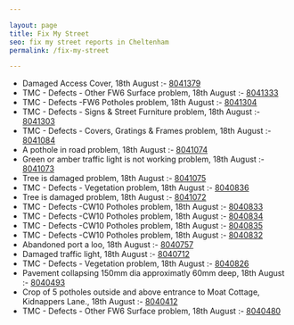 ```yaml
---

layout: page
title: Fix My Street
seo: fix my street reports in Cheltenham
permalink: /fix-my-street

---
```


<!-- fix_marker starts -->

- Damaged Access Cover, 18th August :- [8041379](https://www.fixmystreet.com/report/8041379)
- TMC - Defects - Other FW6  Surface problem, 18th August :- [8041333](https://www.fixmystreet.com/report/8041333)
- TMC - Defects -FW6 Potholes problem, 18th August :- [8041304](https://www.fixmystreet.com/report/8041304)
- TMC - Defects - Signs & Street Furniture problem, 18th August :- [8041303](https://www.fixmystreet.com/report/8041303)
- TMC - Defects - Covers, Gratings & Frames problem, 18th August :- [8041084](https://www.fixmystreet.com/report/8041084)
- A pothole in road problem, 18th August :- [8041074](https://www.fixmystreet.com/report/8041074)
- Green or amber traffic light is not working problem, 18th August :- [8041073](https://www.fixmystreet.com/report/8041073)
- Tree is damaged problem, 18th August :- [8041075](https://www.fixmystreet.com/report/8041075)
- TMC - Defects - Vegetation problem, 18th August :- [8040836](https://www.fixmystreet.com/report/8040836)
- Tree is damaged problem, 18th August :- [8041072](https://www.fixmystreet.com/report/8041072)
- TMC - Defects -CW10 Potholes problem, 18th August :- [8040833](https://www.fixmystreet.com/report/8040833)
- TMC - Defects -CW10 Potholes problem, 18th August :- [8040834](https://www.fixmystreet.com/report/8040834)
- TMC - Defects -CW10 Potholes problem, 18th August :- [8040835](https://www.fixmystreet.com/report/8040835)
- TMC - Defects -CW10 Potholes problem, 18th August :- [8040832](https://www.fixmystreet.com/report/8040832)
- Abandoned port a loo, 18th August :- [8040757](https://www.fixmystreet.com/report/8040757)
- Damaged traffic light, 18th August :- [8040712](https://www.fixmystreet.com/report/8040712)
- TMC - Defects - Vegetation problem, 18th August :- [8040826](https://www.fixmystreet.com/report/8040826)
- Pavement collapsing 150mm dia approximatly 60mm deep, 18th August :- [8040493](https://www.fixmystreet.com/report/8040493)
- Crop of 5 potholes outside and above entrance to Moat Cottage, Kidnappers Lane., 18th August :- [8040412](https://www.fixmystreet.com/report/8040412)
- TMC - Defects - Other FW6  Surface problem, 18th August :- [8040480](https://www.fixmystreet.com/report/8040480)

<!-- fix_marker ends -->